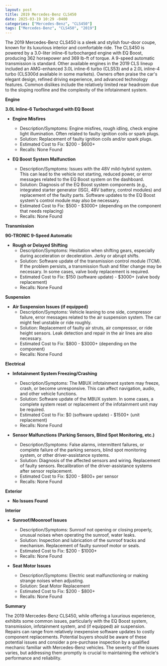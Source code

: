 ```yaml
---
layout: post
title: 2019 Mercedes-Benz CLS450
date: 2025-03-19 10:29 -0400
categories: ["Mercedes-Benz", "CLS450"]
tags: ["Mercedes-Benz", "CLS450", "2019"]
---
```

The 2019 Mercedes-Benz CLS450 is a sleek and stylish four-door coupe, known for its luxurious interior and comfortable ride. The CLS450 is powered by a 3.0-liter inline-6 turbocharged engine with EQ Boost, producing 362 horsepower and 369 lb-ft of torque. A 9-speed automatic transmission is standard. Other available engines in the 2019 CLS lineup included an AMG-enhanced 3.0L inline-6 turbo (CLS53) and a 2.0L inline-4 turbo (CLS300d available in some markets). Owners often praise the car's elegant design, refined driving experience, and advanced technology features. Common dislikes include the relatively limited rear headroom due to the sloping roofline and the complexity of the infotainment system.

**Engine**

**3.0L Inline-6 Turbocharged with EQ Boost**

* **Engine Misfires**
    * Description/Symptoms: Engine misfires, rough idling, check engine light illumination. Often related to faulty ignition coils or spark plugs.
    * Solution: Replacement of faulty ignition coils and/or spark plugs.
    * Estimated Cost to Fix: $200 - $600+
    * Recalls: None Found

* **EQ Boost System Malfunction**
    * Description/Symptoms: Issues with the 48V mild-hybrid system. This can lead to the vehicle not starting, reduced power, or error messages related to the EQ Boost system on the dashboard.
    * Solution: Diagnosis of the EQ Boost system components (e.g., integrated starter generator (ISG), 48V battery, control modules) and replacement of the faulty parts. Software updates to the EQ Boost system's control module may also be necessary.
    * Estimated Cost to Fix: $500 - $3000+ (depending on the component that needs replacing)
    * Recalls: None Found

**Transmission**

**9G-TRONIC 9-Speed Automatic**

* **Rough or Delayed Shifting**
    * Description/Symptoms: Hesitation when shifting gears, especially during acceleration or deceleration. Jerky or abrupt shifts.
    * Solution: Software update of the transmission control module (TCM). If the problem persists, a transmission flush and filter change may be necessary. In some cases, valve body replacement is required.
    * Estimated Cost to Fix: $150 (software update) - $3000+ (valve body replacement)
    * Recalls: None Found

**Suspension**

* **Air Suspension Issues (if equipped)**
    * Description/Symptoms: Vehicle leaning to one side, compressor failure, error messages related to the air suspension system. The car might feel unstable or ride roughly.
    * Solution: Replacement of faulty air struts, air compressor, or ride height sensors. Leak detection and repair in the air lines are also necessary.
    * Estimated Cost to Fix: $800 - $3000+ (depending on the component)
    * Recalls: None Found

**Electrical**

* **Infotainment System Freezing/Crashing**
    * Description/Symptoms: The MBUX infotainment system may freeze, crash, or become unresponsive. This can affect navigation, audio, and other vehicle functions.
    * Solution: Software update of the MBUX system. In some cases, a complete system reset or replacement of the infotainment unit may be required.
    * Estimated Cost to Fix: $0 (software update) - $1500+ (unit replacement)
    * Recalls: None Found

* **Sensor Malfunctions (Parking Sensors, Blind Spot Monitoring, etc.)**
    * Description/Symptoms: False alarms, intermittent failures, or complete failure of the parking sensors, blind spot monitoring system, or other driver-assistance systems.
    * Solution: Diagnosis of the affected sensors and wiring. Replacement of faulty sensors. Recalibration of the driver-assistance systems after sensor replacement.
    * Estimated Cost to Fix: $200 - $800+ per sensor
    * Recalls: None Found

**Exterior**

* **No Issues Found**

**Interior**

* **Sunroof/Moonroof Issues**
    * Description/Symptoms: Sunroof not opening or closing properly, unusual noises when operating the sunroof, water leaks.
    * Solution: Inspection and lubrication of the sunroof tracks and mechanism. Replacement of faulty sunroof motor or seals.
    * Estimated Cost to Fix: $200 - $1000+
    * Recalls: None Found

* **Seat Motor Issues**
    * Description/Symptoms: Electric seat malfunctioning or making strange noises when adjusting.
    * Solution: Seat Motor Replacement
    * Estimated Cost to Fix: $200 - $800+
    * Recalls: None Found

**Summary**

The 2019 Mercedes-Benz CLS450, while offering a luxurious experience, exhibits some common issues, particularly with the EQ Boost system, transmission, infotainment system, and (if equipped) air suspension. Repairs can range from relatively inexpensive software updates to costly component replacements. Potential buyers should be aware of these potential issues and consider a pre-purchase inspection by a qualified mechanic familiar with Mercedes-Benz vehicles. The severity of the issues varies, but addressing them promptly is crucial to maintaining the vehicle's performance and reliability.

